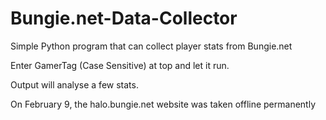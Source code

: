 # Bungie.net-Data-Collector
Simple Python program that can collect player stats from Bungie.net

Enter GamerTag (Case Sensitive) at top and let it run.

Output will analyse a few stats.

On February 9, the halo.bungie.net website was taken offline permanently
